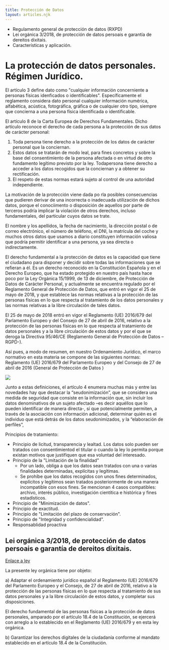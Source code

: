 ```yaml
---
title: Protección de Datos
layout: articles.njk
---
```


- Regulamento general de protección de datos (RXPD)
- Lei orgánica 3/2018, de protección de datos persoais e garantía de dereitos dixitais. 
- Características y aplicación.


# La protección de datos personales. Régimen Jurídico. 

El artículo 3 define dato como "cualquier información concerniente a personas físicas idenficados o identificables". Específicamente el reglamento considera dato personal cualquier información numérica, alfabética, acústica, fotográfica, gráfica o de cualquier otro tipo, siempre que concierna a una persona física identificada o identificable. 

El artículo 8 de la Carta Europea de Derechos Fundamentales. Dicho artículo reconoce el derecho de cada persona a la protección de sus datos de carácter personal:
1. Toda persona tiene derecho a la protección de los datos de carácter personal que la conciernan.
2. Estos datos se tratarán de modo leal, para fines concretos y sobre la base del  consentimiento  de  la  persona  afectada  o  en  virtud de otro fundamento legítimo previsto por la ley. Todapersona tiene derecho a acceder a los datos recogidos que la conciernan y a obtener su rectificación.
3. El respeto de estas normas estará sujeto al control de una autoridad independiente.


La motivación de la protección viene dada po rla posibles consecuencias que pudieren derivar de una incorrecta o inadecuada utilización de dichos datos, porque el conociimento o disposición de aquellos por parte de terceros podría implicar la violación de otros derechos, incluso fundamentales, del particular cuyos datos se trate. 

El nombre y los apellidos, la fecha de nacimiento, la dirección postal o de correo electrónico, el número de teléfono, el DNI, la matrícula del coche y muchos otros datos que usamos a diario constituyen información valiosa que podría permitir identificar a una persona, ya sea directa o indirectamente.

El derecho fundamental a la protección de datos es la capacidad que tiene el ciudadano para disponer y decidir sobre todas las informaciones que se refieran a él. Es un derecho reconocido en la Constitución Española y en el Derecho Europeo, que ha estado protegido en nuestro país hasta hace poco por la Ley Orgánica 15/1999, de 13 de diciembre, de Protección de Datos de Carácter Personal, y actualmente se encuentra regulado por el Reglamento General de Protección de Datos, que entró en vigor el 25 de mayo de 2018, y que establece las normas relativas a la protección de las personas físicas en lo que respecta al tratamiento de los datos personales y las normas relativas a la libre circulación de tales datos.

El 25 de mayo de 2018 entró en vigor el Reglamento (UE) 2016/679 del Parlamento Europeo y del Consejo de 27 de abril de 2016, relativo a la protección de las personas físicas en lo que respecta al tratamiento de datos personales y a la libre circulación de estos datos y por el que se deroga la Directiva 95/46/CE (Reglamento General de Protección de Datos –RGPD-).

Así pues, a modo de resumen, en nuestro Ordenamiento Jurídico, el marco normativo en esta materia se compone de las siguientes normas:
Reglamento (UE) 2016/679 del Parlamento Europeo y del Consejo de 27 de abril de 2016 (General de Protección de Datos )

![](proteccion_img/Captura1.PNG "")

Junto a estas definiciones, el artículo 4 enumera muchas más y entre las novedades hay que destacar la “seudonimización”, que se considera una medida de seguridad que consiste en la información que, sin incluir los datos denominativos de un sujeto afectado –es decir aquéllos que lo pueden identificar de manera directa-, sí que potencialmente permiten, a través de la asociación con información adicional, determinar quién es el individuo que está detrás de los datos seudonimizados, y la “elaboración de perfiles”,


Principios de tratamiento: 

- Principio de licitud, transparencia y lealtad. Los datos solo pueden ser tratados con consentimientod el titular o cuando la ley lo permita porque existan motivos que justifiquen que esa voluntad del interesado. 
- Principio de la "Limitación de la finalidad"
    - Por un lado, obliga a que los datos sean tratados con una o varias finalidades determinadas, explícitas y legítimas. 
    - Se prohíbe que los datos recogidos con unos fines determinados, explícitos y legítimos sean tratados posteriormente de una manera incompatible con esos fines. Se mencionan 4 casos compatibles: archivo, interés público, investigación cientítica e histórica y fines estadísticos. 
- Principio de "Minimización de datos". 
- Principio de exactitud. 
- Principio de "Limitación del plazo de conservación". 
- Principio de "Integridad y confidencialidad". 
- Responsablidad proactiva

## Lei orgánica 3/2018, de protección de datos persoais e garantía de dereitos dixitais.

[Enlace a ley](https://www.boe.es/eli/es/lo/2018/12/05/3)

La presente ley orgánica tiene por objeto:

a) Adaptar el ordenamiento jurídico español al Reglamento (UE) 2016/679 del Parlamento Europeo y el Consejo, de 27 de abril de 2016, relativo a la protección de las personas físicas en lo que respecta al tratamiento de sus datos personales y a la libre circulación de estos datos, y completar sus disposiciones.

El derecho fundamental de las personas físicas a la protección de datos personales, amparado por el artículo 18.4 de la Constitución, se ejercerá con arreglo a lo establecido en el Reglamento (UE) 2016/679 y en esta ley orgánica.

b) Garantizar los derechos digitales de la ciudadanía conforme al mandato establecido en el artículo 18.4 de la Constitución.